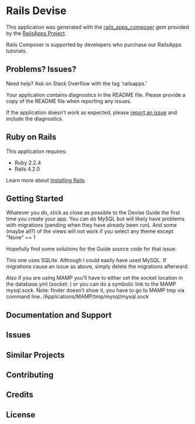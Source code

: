 Rails Devise
================

This application was generated with the [rails_apps_composer](https://github.com/RailsApps/rails_apps_composer) gem
provided by the [RailsApps Project](http://railsapps.github.io/).

Rails Composer is supported by developers who purchase our RailsApps tutorials.

Problems? Issues?
-----------

Need help? Ask on Stack Overflow with the tag 'railsapps.'

Your application contains diagnostics in the README file. Please provide a copy of the README file when reporting any issues.

If the application doesn't work as expected, please [report an issue](https://github.com/RailsApps/rails_apps_composer/issues)
and include the diagnostics.

Ruby on Rails
-------------

This application requires:

- Ruby 2.2.4
- Rails 4.2.0

Learn more about [Installing Rails](http://railsapps.github.io/installing-rails.html).

Getting Started
---------------

Whatever you do, stick as close as possible to the Devise Guide the first time you create your app. You can do MySQL
but will likely have problems with migrations (pending when they have already been run). And some (maybe all?)
of the views will not work if you select any theme except "None" == 1

Hopefully find some solutions for the Guide source code for that issue.

This one uses SQLite. Although I could easily have used MySQL. If migrations cause an issue as above, simply
delete the migrations afterward.

Also if you are using MAMP you'll have to either set the socket location in the database.yml (socket: <path>) or
you can do a symbolic link to the MAMP mysql.sock. Note: finder doesn't show it, you have to go to MAMP tmp via
command line. /Applications/MAMP/tmp/mysql/mysql.sock

Documentation and Support
-------------------------

Issues
-------------

Similar Projects
----------------

Contributing
------------

Credits
-------

License
-------
